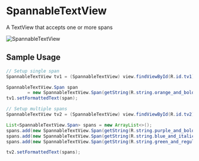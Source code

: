 # SpannableTextView
A TextView that accepts one or more spans

![SpannableTextView](https://raw.githubusercontent.com/lawloretienne/SpannableTextView/master/images/SpannableTextView_Screenshot.png)

## Sample Usage

```java
// Setup single span
SpannableTextView tv1 = (SpannableTextView) view.findViewById(R.id.tv1);

SpannableTextView.Span span
        = new SpannableTextView.Span(getString(R.string.orange_and_bold_italic), R.color.orange_500, mBoldItalicFont);
tv1.setFormattedText(span);

// Setup multiple spans
SpannableTextView tv2 = (SpannableTextView) view.findViewById(R.id.tv2);

List<SpannableTextView.Span> spans = new ArrayList<>();
spans.add(new SpannableTextView.Span(getString(R.string.purple_and_bold), R.color.purple_500, mBoldFont));
spans.add(new SpannableTextView.Span(getString(R.string.blue_and_italic), R.color.blue_500, mItalicFont));
spans.add(new SpannableTextView.Span(getString(R.string.green_and_regular), R.color.green_500, mRegularFont));

tv2.setFormattedText(spans);
```
